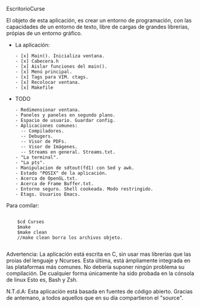 EscritorioCurse

El objeto de esta aplicación, es crear un entorno de programación, con las 
capacidades de un entorno de texto, libre de cargas de grandes librerias, 
própias de un entorno gráfico.




*   La aplicación:

        - [x] Main(). Inicializa ventana.
        - [x] Cabecera.h 
        - [x] Aislar funciones del main(). 
        - [x] Menú principal.
        - [x] Tags para VIM. ctags.
        - [x] Recolocar ventana.
        - [x] Makefile



*   TODO


        - Redimensionar ventana.
        - Paneles y paneles en segundo plano.
        - Espacio de usuario. Guardar config.
        - Aplicaciones comunes:
          -- Compiladores.
          -- Debugers.
          -- Visor de PDFs.
          -- Visor de Imágenes.
          -- Streams en general. Streams.txt.
        - "La terminal".
        - "La pts".
        - Manipulacion de sdtout(fd1) con Sed y awk.
        - Estado "POSIX" de la aplicación.
        - Acerca de OpenGL.txt.
        - Acerca de Frame Buffer.txt.
        - Entorno seguro. Shell cookeada. Modo restringido.
        - Etags. Usuarios Emacs.



  Para comilar: 
  <pre><code>
    $cd Curses
    $make
    $make clean
    //make clean borra los archivos objeto.
  </pre></code>


  Advertencia: La aplicación está escrita en C, sin usar mas librerías
  que las proias del lenguaje y Ncurses. Esta última, está ámpliamente
  integrada en las plataformas más comunes. No debería suponer ningún
  problema su compilación.
  De cualquier forma únicamente ha sido probada en la cónsola de linux
  Esto es, Bash y Zsh. 


  N.T.d.A: Esta aplicación está basada en fuentes de código abierto.
  Gracias de antemano, a todos aquellos que en su día compartieron el
  "source".
